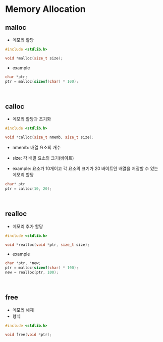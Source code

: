 # Memory Allocation

## malloc

- 메모리 할당

```c
#include <stdlib.h>

void *malloc(size_t size);
```

- example

```c
char *ptr;
ptr = malloc(sizeof(char) * 100);
```

<br/>

## calloc

- 메모리 할당과 초기화

```c
#include <stdlib.h>

void *calloc(size_t nmemb, size_t size);
```

- nmemb: 배열 요소의 개수
- size: 각 배열 요소의 크기(바이트)

- example: 요소가 10개이고 각 요소의 크기가 20 바이트인 배열을 저장할 수 있는 메모리 할당

```c
char* ptr
ptr = calloc(10, 20);
```

<br/>

## realloc

- 메모리 추가 할당

```c
#include <stdlib.h>

void *realloc(void *ptr, size_t size);
```

- example

```c
char *ptr, *new;
ptr = malloc(sizeof(char) * 100);
new = realloc(ptr, 100);
```

<br/>

## free

- 메모리 해제
- 형식

```c
#include <stdlib.h>

void free(void *ptr);
```

<br/>
